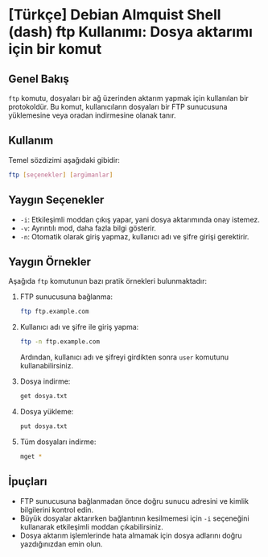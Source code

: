 # [Türkçe] Debian Almquist Shell (dash) ftp Kullanımı: Dosya aktarımı için bir komut

## Genel Bakış
`ftp` komutu, dosyaları bir ağ üzerinden aktarım yapmak için kullanılan bir protokoldür. Bu komut, kullanıcıların dosyaları bir FTP sunucusuna yüklemesine veya oradan indirmesine olanak tanır.

## Kullanım
Temel sözdizimi aşağıdaki gibidir:

```bash
ftp [seçenekler] [argümanlar]
```

## Yaygın Seçenekler
- `-i`: Etkileşimli moddan çıkış yapar, yani dosya aktarımında onay istemez.
- `-v`: Ayrıntılı mod, daha fazla bilgi gösterir.
- `-n`: Otomatik olarak giriş yapmaz, kullanıcı adı ve şifre girişi gerektirir.

## Yaygın Örnekler
Aşağıda `ftp` komutunun bazı pratik örnekleri bulunmaktadır:

1. FTP sunucusuna bağlanma:
   ```bash
   ftp ftp.example.com
   ```

2. Kullanıcı adı ve şifre ile giriş yapma:
   ```bash
   ftp -n ftp.example.com
   ```
   Ardından, kullanıcı adı ve şifreyi girdikten sonra `user` komutunu kullanabilirsiniz.

3. Dosya indirme:
   ```bash
   get dosya.txt
   ```

4. Dosya yükleme:
   ```bash
   put dosya.txt
   ```

5. Tüm dosyaları indirme:
   ```bash
   mget *
   ```

## İpuçları
- FTP sunucusuna bağlanmadan önce doğru sunucu adresini ve kimlik bilgilerini kontrol edin.
- Büyük dosyalar aktarırken bağlantının kesilmemesi için `-i` seçeneğini kullanarak etkileşimli moddan çıkabilirsiniz.
- Dosya aktarım işlemlerinde hata almamak için dosya adlarını doğru yazdığınızdan emin olun.